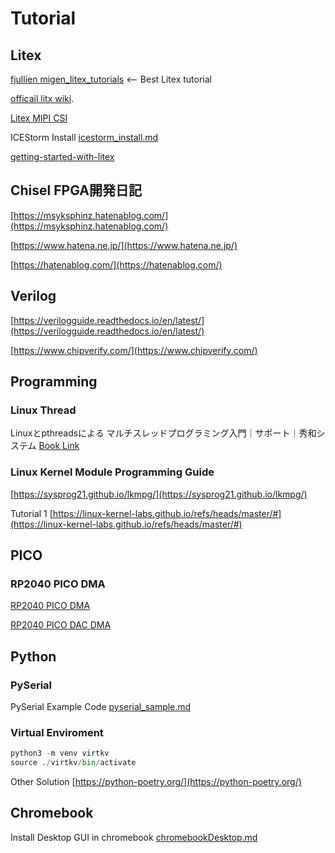 
# Tutorial

## Litex

[fjullien migen_litex_tutorials](https://github.com/fjullien/migen_litex_tutorials) <-- Best Litex tutorial

[officail litx wiki](https://github.com/enjoy-digital/litex/wiki).

[Litex MIPI CSI](https://github.com/gatecat/litex-nexus-mipi)

ICEStorm Install [icestorm_install.md](subtitles/icestorm_install.md)

[getting-started-with-litex](https://sourcesup.renater.fr/www/mic-sec-2022/labs/getting-started-with-litex.html)

## Chisel FPGA開発日記

[https://msyksphinz.hatenablog.com/](https://msyksphinz.hatenablog.com/)

[https://www.hatena.ne.jp/](https://www.hatena.ne.jp/)

[https://hatenablog.com/](https://hatenablog.com/)

## Verilog

[https://verilogguide.readthedocs.io/en/latest/](https://verilogguide.readthedocs.io/en/latest/)

[https://www.chipverify.com/](https://www.chipverify.com/)

## Programming

### Linux Thread

Linuxとpthreadsによる マルチスレッドプログラミング入門｜サポート｜秀和システム
[Book Link](https://www.shuwasystem.co.jp/support/7980html/5372.html)

### Linux Kernel Module Programming Guide

[https://sysprog21.github.io/lkmpg/](https://sysprog21.github.io/lkmpg/)

Tutorial 1
[https://linux-kernel-labs.github.io/refs/heads/master/#](https://linux-kernel-labs.github.io/refs/heads/master/#)

## PICO

### RP2040 PICO DMA

[RP2040 PICO DMA](https://mcuoneclipse.com/2023/04/02/rp2040-with-pio-and-dma-to-address-ws2812b-leds/)

[RP2040 PICO DAC DMA](https://vanhunteradams.com/Pico/DAC/DMA_DAC.html)

## Python

### PySerial

PySerial Example Code [pyserial_sample.md](subtitles/pyserial_sample.md)

### Virtual Enviroment

``` py
python3 -m venv virtkv
source ./virtkv/bin/activate
```

Other Solution
[https://python-poetry.org/](https://python-poetry.org/)

## Chromebook

Install Desktop GUI in chromebook [chromebookDesktop.md](subtitles/chromebookDesktop.md)